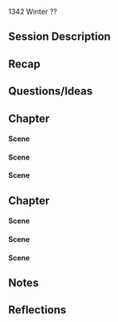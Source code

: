 1342 Winter ??
## Session Description

## Recap

## Questions/Ideas

## Chapter

#### Scene
#### Scene
#### Scene

## Chapter

#### Scene
#### Scene
#### Scene

## Notes

## Reflections


